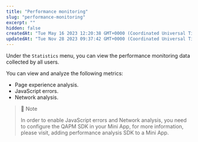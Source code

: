 ```yaml
---
title: "Performance monitoring"
slug: "performance-monitoring"
excerpt: ""
hidden: false
createdAt: "Tue May 16 2023 12:20:38 GMT+0000 (Coordinated Universal Time)"
updatedAt: "Tue Nov 28 2023 09:37:42 GMT+0000 (Coordinated Universal Time)"
---
```

Under the `Statistics` menu, you can view the performance monitoring data collected by all users.

You can view and analyze the following metrics:

- Page experience analysis.
- JavaScript errors.
- Network analysis.

> 📘 Note
> 
> In order to enable JavaScript errors and Network analysis, you need to configure the QAPM SDK in your Mini App, for more information, please visit, adding performance analysis SDK to a Mini App.
